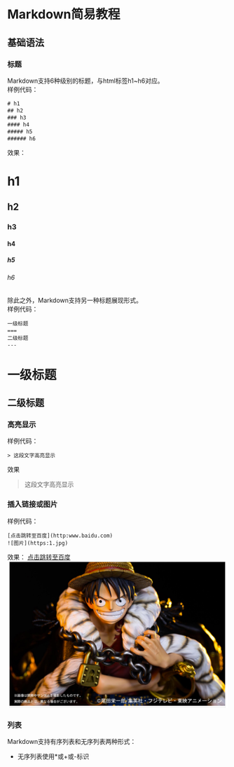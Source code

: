 # Markdown简易教程
## 基础语法
### 标题
Markdown支持6种级别的标题，与html标签h1~h6对应。  
样例代码：
```
# h1
## h2
### h3
#### h4
##### h5
###### h6
```
效果：
# h1
## h2
### h3
#### h4
##### h5
###### h6
除此之外，Markdown支持另一种标题展现形式。  
样例代码：
```
一级标题
===
二级标题
---
```
一级标题
===
二级标题
---
### 高亮显示
样例代码：
```
> 这段文字高亮显示
```
效果
> 这段文字高亮显示
### 插入链接或图片
样例代码：
```
[点击跳转至百度](http:www.baidu.com)
![图片](https:1.jpg)
```
效果：
[点击跳转至百度](http:www.baidu.com)  
![图片](./1.png)
### 列表
Markdown支持有序列表和无序列表两种形式：  
+ 无序列表使用*或+或-标识